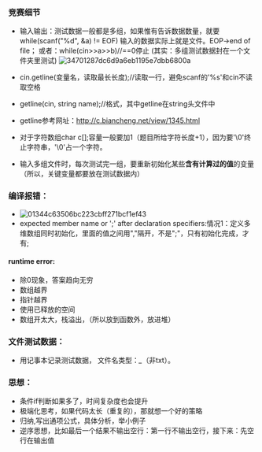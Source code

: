 ### 竞赛细节

* 输入输出：测试数据一般都是多组，如果惟有告诉数据数量，就要while(scanf("%d", &a) != EOF)  输入的数据实际上就是文件。EOP->end of file； 或者：while(cin>>a>>b)//==0停止
(其实：多组测试数据封在一个文件夹里测试)
![34701287dc6d9a6eb1195e7dbb6800a](https://user-images.githubusercontent.com/121871885/221875566-00712b78-cf48-4d60-b0b0-4a473e390499.jpg)

* cin.getline(变量名，读取最长长度);//读取一行，避免scanf的'%s'和cin不读取空格
* getline(cin, string name);//格式，其中getline在string头文件中
* getline参考网址：http://c.biancheng.net/view/1345.html
* 对于字符数组char c[];容量一般要加1（题目所给字符长度+1），因为要'\0'终止字符串，'\0'占一个字符。
* 输入多组文件时，每次测试完一组，要重新初始化某些**含有计算过的值**的变量（所以，关键变量都要放在测试数据内）

### 编译报错：
* ![01344c63506bc223cbff271bcf1ef43](https://user-images.githubusercontent.com/121871885/221873206-5eb80396-3474-4b0a-8a91-223b39ad7656.jpg)
* expected member name or ';' after declaration specifiers:情况1：定义多维数组同时初始化，里面的值之间用","隔开，不是";"，只有初始化完成，才有;

#### runtime error:
* 除0现象，答案趋向无穷
* 数组越界
* 指针越界
* 使用已释放的空间
* 数组开太大，栈溢出，（所以放到函数外，放进堆）

### 文件测试数据：
* 用记事本记录测试数据， 文件名类型：*_*（非txt）。

### 思想：
* 条件if判断如果多了，时间复杂度也会提升
* 极端化思考，如果代码太长（重复的），那就想一个好的策略
* 归纳,写出通项公式，具体分析，举小例子
* 逆序思想，比如最后一个结果不输出空行：第一行不输出空行，接下来：先空行在输出值
